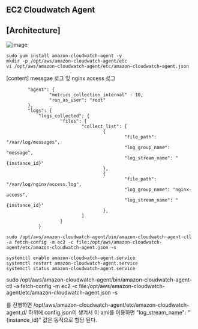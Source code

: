 ## EC2 Cloudwatch Agent

## [Architecture]
![image](https://github.com/sm55555/Cloud/assets/38831314/cb4518ef-c946-4552-b7b9-5f924fe14861)



```
sudo yum install amazon-cloudwatch-agent -y
mkdir -p /opt/aws/amazon-cloudwatch-agent/etc
vi /opt/aws/amazon-cloudwatch-agent/etc/amazon-cloudwatch-agent.json
```
[content] messgae 로그 및 nginx access 로그

```
        "agent": {
                "metrics_collection_internal" : 10,
                "run_as_user": "root"
        },
        "logs": {
            "logs_collected": {
                    "files": {
                            "collect_list": [
                                    {
                                            "file_path": "/var/log/messages",
                                            "log_group_name": "message",
                                            "log_stream_name": "{instance_id}"
                                    },
                                    {
                                            "file_path": "/var/log/nginx/access.log",
                                            "log_group_name": "nginx-access",
                                            "log_stream_name": "{instance_id}"
                                    },
                            ]
                    }
            }
```


```
sudo /opt/aws/amazon-cloudwatch-agent/bin/amazon-cloudwatch-agent-ctl -a fetch-config -m ec2 -c file:/opt/aws/amazon-cloudwatch-agent/etc/amazon-cloudwatch-agent.json -s

systemctl enable amazon-cloudwatch-agent.service
systemctl restart amazon-cloudwatch-agent.service
systemctl status amazon-cloudwatch-agent.service
```


sudo /opt/aws/amazon-cloudwatch-agent/bin/amazon-cloudwatch-agent-ctl -a fetch-config -m ec2 -c file:/opt/aws/amazon-cloudwatch-agent/etc/amazon-cloudwatch-agent.json -s

를 진행하면 /opt/aws/amazon-cloudwatch-agent/etc/amazon-cloudwatch-agent.d/ 하위에 config.json이 생겨서 이 ami를 이용하면  "log_stream_name": "{instance_id}" 값은 동적으로 할당 된다.


